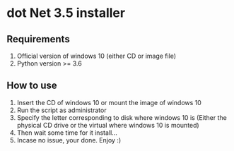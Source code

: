# dot Net 3.5 installer

## Requirements
1. Official version of windows 10 (either CD or image file)
2. Python version >= 3.6 

## How to use
1. Insert the CD of windows 10 or mount the image of windows 10
2. Run the script as administrator
3. Specify the letter corresponding to disk where windows 10 is (Either the physical CD drive or the virtual where windows 10 is mounted)
4. Then wait some time for it install...
5. Incase no issue, your done. Enjoy :)
